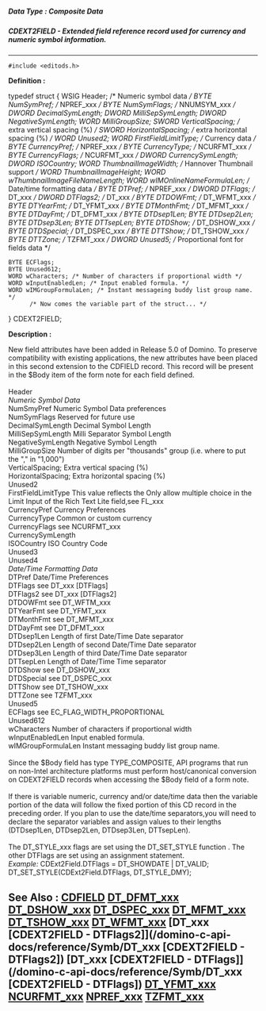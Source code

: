 ##### Data Type : Composite Data
##### CDEXT2FIELD - Extended field reference record used for currency and numeric symbol information.
---
```
#include <editods.h>
```

**Definition :**

typedef struct {
	WSIG Header;
	/* Numeric symbol data */
	BYTE NumSymPref;   /* NPREF_xxx */
	BYTE NumSymFlags;  /* NNUMSYM_xxx */
	DWORD DecimalSymLength;
	DWORD MilliSepSymLength;
	DWORD NegativeSymLength;
	WORD MilliGroupSize;
  SWORD VerticalSpacing; /* extra vertical spacing (%) */
	SWORD HorizontalSpacing; /* extra horizontal spacing (%) */
	WORD Unused2;
	WORD FirstFieldLimitType;
	/* Currency data */
	BYTE CurrencyPref;  /* NPREF_xxx */
	BYTE CurrencyType;  /* NCURFMT_xxx */
	BYTE CurrencyFlags;  /* NCURFMT_xxx */
	DWORD CurrencySymLength;
	DWORD ISOCountry; 
	WORD ThumbnailImageWidth;  /* Hannover Thumbnail support */
	WORD ThumbnailImageHeight;
	WORD wThumbnailImageFileNameLength;
	WORD wIMOnlineNameFormulaLen;
	/* Date/time formatting data */
	BYTE DTPref;    /* NPREF_xxx */
	DWORD DTFlags;   /* DT_xxx */
	DWORD DTFlags2;   /* DT_xxx */
	BYTE DTDOWFmt;   /* DT_WFMT_xxx */
	BYTE DTYearFmt;   /* DT_YFMT_xxx */
	BYTE DTMonthFmt;   /* DT_MFMT_xxx */
	BYTE DTDayFmt;   /* DT_DFMT_xxx */
	BYTE DTDsep1Len;
	BYTE DTDsep2Len;
	BYTE DTDsep3Len;
	BYTE DTTsepLen;
	BYTE DTDShow;   /* DT_DSHOW_xxx */
	BYTE DTDSpecial;   /* DT_DSPEC_xxx */
	BYTE DTTShow;   /* DT_TSHOW_xxx */
	BYTE DTTZone;   /* TZFMT_xxx */
	DWORD Unused5;
	/* Proportional font for fields data */

	BYTE ECFlags;
	BYTE Unused612;
	WORD wCharacters; /* Number of characters if proportional width */
	WORD wInputEnabledLen; /* Input enabled formula. */
	WORD wIMGroupFormulaLen; /* Instant messageing buddy list group name. */
	      /* Now comes the variable part of the struct... */
} CDEXT2FIELD;


**Description :**

New field attributes have been added in Release 5.0 of Domino.  To preserve compatibility with existing applications, the new attributes have been placed in this second extension to the CDFIELD record.  This record will be  present in the $Body item of the form note for each field defined.<br>
<br>
Header<br>
	<i>Numeric Symbol Data</i><br>
NumSmyPref		Numeric Symbol Data preferences	<br>
NumSymFlags		Reserved for future use<br>
DecimalSymLength	Decimal Symbol Length<br>
MilliSepSymLength          Milli Separator Symbol Length	<br>
NegativeSymLength	Negative Symbol Length<br>
MilliGroupSize		Number of digits per &quot;thousands&quot; group (i.e. where to put the &quot;,&quot; in &quot;1,000&quot;)<br>
VerticalSpacing;	Extra vertical spacing (%)<br>
HorizontalSpacing;	Extra horizontal spacing (%)<br>
Unused2<br>
FirstFieldLimitType  This value reflects the Only allow multiple choice in the Limit Input of the Rich Text Lite field,see FL_xxx<br>
CurrencyPref		Currency Preferences<br>
CurrencyType		Common or custom currency<br>
CurrencyFlags		see NCURFMT_xxx<br>
CurrencySymLength	<br>
ISOCountry		ISO Country Code<br>
Unused3<br>
Unused4<br>
	<i>Date/Time Formatting Data</i><br>
DTPref			Date/Time Preferences<br>
DTFlags		see DT_xxx [DTFlags]<br>
DTFlags2		see DT_xxx [DTFlags2]<br>
DTDOWFmt		see DT_WFTM_xxx<br>
DTYearFmt		see DT_YFMT_xxx<br>
DTMonthFmt		see DT_MFMT_xxx<br>
DTDayFmt		see DT_DFMT_xxx<br>
DTDsep1Len		Length of first Date/Time Date separator<br>
DTDsep2Len                     Length of second Date/Time Date separator<br>
DTDsep3Len                     Length of third Date/Time Date separator<br>
DTTsepLen                        Length of Date/Time Time separator<br>
DTDShow		see DT_DSHOW_xxx<br>
DTDSpecial		see DT_DSPEC_xxx<br>
DTTShow		see DT_TSHOW_xxx<br>
DTTZone		see TZFMT_xxx<br>
Unused5<br>
ECFlags		see EC_FLAG_WIDTH_PROPORTIONAL<br>
Unused612<br>
wCharacters		Number of characters if proportional width<br>
wInputEnabledLen	Input enabled formula.<br>
wIMGroupFormulaLen	Instant messaging buddy list group name. <br>
<br>
Since the $Body field has type TYPE_COMPOSITE, API programs that run on non-Intel architecture platforms must perform host/canonical conversion on CDEXT2FIELD records when accessing the $Body field of a form note.  <br>
<br>
If there is variable numeric, currency and/or date/time data then the variable portion of the data will follow the fixed portion of this CD record in the preceding order. If you plan to use the date/time separators,you will need to declare the separator variables and assign values to their lengths (DTDsep1Len, DTDsep2Len, DTDsep3Len, DTTsepLen).<br>
<br>
 The DT_STYLE_xxx flags are set using the DT_SET_STYLE function . The other DTFlags are set using an assignment statement.<br>
<i> Example:    </i>CDExt2Field.DTFlags = DT_SHOWDATE | DT_VALID; <br>
                          DT_SET_STYLE(CDExt2Field.DTFlags, DT_STYLE_DMY);


**See Also :**
[CDFIELD](/domino-c-api-docs/reference/Data/CDFIELD)
[DT_DFMT_xxx](/domino-c-api-docs/reference/Symb/DT_DFMT_xxx)
[DT_DSHOW_xxx](/domino-c-api-docs/reference/Symb/DT_DSHOW_xxx)
[DT_DSPEC_xxx](/domino-c-api-docs/reference/Symb/DT_DSPEC_xxx)
[DT_MFMT_xxx](/domino-c-api-docs/reference/Symb/DT_MFMT_xxx)
[DT_TSHOW_xxx](/domino-c-api-docs/reference/Symb/DT_TSHOW_xxx)
[DT_WFMT_xxx](/domino-c-api-docs/reference/Symb/DT_WFMT_xxx)
[DT_xxx [CDEXT2FIELD - DTFlags2]](/domino-c-api-docs/reference/Symb/DT_xxx [CDEXT2FIELD - DTFlags2])
[DT_xxx [CDEXT2FIELD - DTFlags]](/domino-c-api-docs/reference/Symb/DT_xxx [CDEXT2FIELD - DTFlags])
[DT_YFMT_xxx](/domino-c-api-docs/reference/Symb/DT_YFMT_xxx)
[NCURFMT_xxx](/domino-c-api-docs/reference/Symb/NCURFMT_xxx)
[NPREF_xxx](/domino-c-api-docs/reference/Symb/NPREF_xxx)
[TZFMT_xxx](/domino-c-api-docs/reference/Symb/TZFMT_xxx)
---
